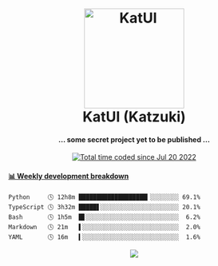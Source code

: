 <h1 align="center">
  <img src="https://kokecacao.me/static/img/katzuki.png" alt="KatUI" width="200">
  <br>KatUI (Katzuki)<br>
</h1>

<h4 align="center">... some secret project yet to be published ...</h4>

<p align="center">
  <a href="https://wakatime.com/@5d39136d-911d-4ceb-9dae-178d9dbef0cd"><img src="https://wakatime.com/badge/user/5d39136d-911d-4ceb-9dae-178d9dbef0cd.svg" alt="Total time coded since Jul 20 2022" /></a>
</p>

<!-- waka-box start -->
#### <a href="https://gist.github.com/5db7183a9e07f1193716cb2b94e5d0e1" target="_blank">📊 Weekly development breakdown</a>
```text
Python     🕓 12h8m ███████████████████▎░░░░░░░░ 69.1%
TypeScript 🕓 3h32m █████▋░░░░░░░░░░░░░░░░░░░░░░ 20.1%
Bash       🕓 1h5m  █▋░░░░░░░░░░░░░░░░░░░░░░░░░░  6.2%
Markdown   🕓 21m   ▌░░░░░░░░░░░░░░░░░░░░░░░░░░░  2.0%
YAML       🕓 16m   ▍░░░░░░░░░░░░░░░░░░░░░░░░░░░  1.6%
```
<!-- Powered by https://github.com/YouEclipse/waka-box-go . -->
<!-- waka-box end -->

<p align="center">
  <img src="https://count.getloli.com/get/@:koke_cacao?theme=rule34">
</p>
